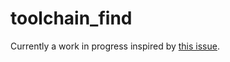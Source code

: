 # toolchain_find
Currently a work in progress inspired by [this issue](https://github.com/dtolnay/request-for-implementation/issues/5).

